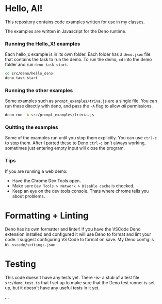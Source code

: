 # Hello, AI!

This repository contains code examples written for use in my classes.

The examples are written in Javascript for the Deno runtime.

### Running the Hello_X! examples

Each hello_x example is in its own folder. Each folder has a `deno.json` file that contains the task to run the demo. To run the demo, `cd` into the demo folder and run `deno task start`.

```bash
cd src/deno/hello_deno
deno task start
```

### Running the other examples

Some examples such as `prompt_examples/triva.js` are a single file. You can run these directly with deno, and pass the `-A` flag to allow _all_ permissions.

```bash
deno run -A src/prompt_examples/trivia.js
```

### Quitting the examples

Some of the examples run until you stop them explicitly. You can use `ctrl-c` to stop them. After I ported these to Deno `ctrl-c` isn't always working, sometimes just entering empty input will close the program.

### Tips

If you are running a web demo:

- Have the Chrome Dev Tools open.
- Make sure `Dev Tools > Network > Disable cache` is checked.
- Keep an eye on the dev tools console. Thats where chrome tells you about problems.

# Formatting + Linting

Deno has its own formatter and linter! If you have the VSCode Deno extension installed and configured it will use Deno to format and lint your code. I suggest configuring VS Code to format on save. My Deno config is in `.vscode/settings.json`.

# Testing

This code doesn't have any tests yet. There -is- a stub of a test file `src/deno_test.ts` that I set up to make sure that the Deno test runner is set up, but it doesn't have any useful tests in it yet.

...
